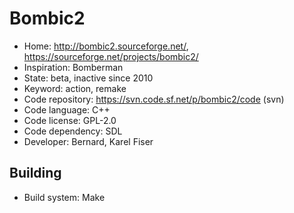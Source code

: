 # Bombic2

- Home: http://bombic2.sourceforge.net/, https://sourceforge.net/projects/bombic2/
- Inspiration: Bomberman
- State: beta, inactive since 2010
- Keyword: action, remake
- Code repository: https://svn.code.sf.net/p/bombic2/code (svn)
- Code language: C++
- Code license: GPL-2.0
- Code dependency: SDL
- Developer: Bernard, Karel Fiser

## Building

- Build system: Make
